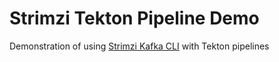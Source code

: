 # Strimzi Tekton Pipeline Demo

Demonstration of using [Strimzi Kafka CLI](https://github.com/systemcraftsman/strimzi-kafka-cli) with Tekton pipelines
